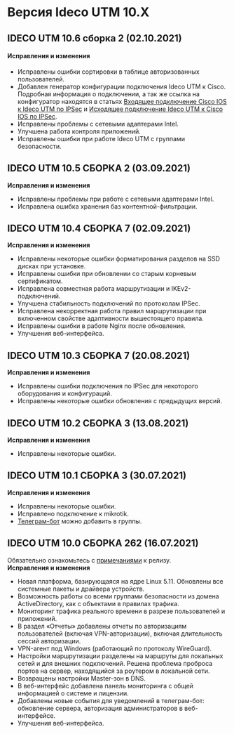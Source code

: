 # Версия Ideco UTM 10.X

## IDECO UTM 10.6 сборка 2 (02.10.2021)

#### Исправления и изменения

* Исправлены ошибки сортировки в таблице авторизованных пользователей.
* Добавлен генератор конфигурации подключения Ideco UTM к Cisco. Подробная информация о подключении, а так же ссылка на конфигуратор находятся в статьях [Входящее подключение Cisco IOS к Ideco UTM по IPSec](broken-reference) и [Исходящее подключение Ideco UTM к Cisco IOS по IPSec](broken-reference).
* Исправлены проблемы с сетевыми адаптерами Intel.
* Улучшена работа контроля приложений.
* Исправлены ошибки при работе Ideco UTM с группами безопасности.

## **IDECO UTM 10.5 СБОРКА 2 (03.09.2021)**

**Исправления и изменения**

* Исправлены проблемы при работе с сетевыми адаптерами Intel.
* Исправлена ошибка хранения баз контентной-фильтрации.

## **IDECO UTM 10.4 СБОРКА 7 (02.09.2021)**

**Исправления и изменения**

* Исправлены некоторые ошибки форматирования разделов на SSD дисках при установке.
* Исправлены ошибки при обновлении со старым корневым сертификатом.
* Исправлена совместная работа маршрутизации и IKEv2-подключений.
* Улучшена стабильность подключений по протоколам IPSec.
* Исправлена некорректная работа правил маршрутизации при включенном свойстве адаптивности вышестоящего правила.
* Исправлены ошибки в работе Nginx после обновления.
* Улучшения веб-интерфейса.

## **IDECO UTM 10.3 СБОРКА 7 (20.08.2021)**

**Исправления и изменения**

* Исправлены ошибки подключения по IPSec для некоторого оборудования и конфигураций.
* Исправлены некоторые ошибки обновления с предыдущих версий.

## **IDECO UTM 10.2 СБОРКА 3 (13.08.2021)**

**Исправления и изменения**

* Исправлены некоторые ошибки.

## **IDECO UTM 10.1 СБОРКА 3 (30.07.2021)**

**Исправления и изменения**

* Исправлены некоторые ошибки.
* Исправлено подключение к mikrotik.
* [Телеграм-бот](https://t.me/ideco\_monitor\_bot) можно добавить в группы.

## **IDECO UTM 10.0 СБОРКА 262 (16.07.2021)**

Обязательно ознакомьтесь с [примечаниями](https://disk.yandex.ru/i/KkSTSeKlbTORcQ) к релизу.\
**Исправления и изменения**

* Новая платформа, базирующаяся на ядре Linux 5.11. Обновлены все системные пакеты и драйвера устройств.
* Возможность работы со всеми группами безопасности из домена ActiveDirectory, как с объектами в правилах трафика.
* Мониторинг трафика реального времени в разрезе пользователей и приложений.
* В раздел «Отчеты» добавлены отчеты по авторизациям пользователей (включая VPN-авторизации), включая длительность сессий авторизации.
* VPN-агент под Windows (работающий по протоколу WireGuard).
* Настройки маршрутизации разделены на маршруты для локальных сетей и для внешних подключений. Решена проблема проброса портов на сервер, находящийся за роутером в локальной сети.
* Возвращены настройки Master-зон в DNS.
* В веб-интерфейс добавлена панель мониторинга с общей информацией о системе и лицензии.
* Добавлены новые события для уведомлений в телеграм-бот: обновление сервера, авторизация администраторов в веб-интерфейсе.
* Улучшения веб-интерфейса.
